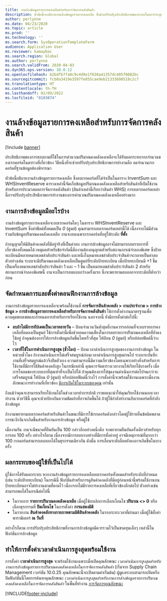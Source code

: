 ```yaml
---
title: งานล้างข้อมูลรายการคงเหลือสำหรับการจัดการคลังสินค้า
description: หัวข้อนี้จะอธิบายงานล้างข้อมูลรายการคงเหลือ ซึ่งช่วยปรับปรุงประสิทธิภาพของระบบโดยการระบุและการลบเรกคอร์ดที่เกี่ยวข้อง แต่ไม่จำเป็น
author: perlynne
ms.date: 04/23/2020
ms.topic: article
ms.prod: ''
ms.technology: ''
ms.search.form: SysOperationTemplateForm
audience: Application User
ms.reviewer: kamaybac
ms.search.region: Global
ms.author: perlynne
ms.search.validFrom: 2020-04-03
ms.dyn365.ops.version: 10.0.12
ms.openlocfilehash: b2bdfb7fa0c9c4d9e1f630a41357dc405f0082bc
ms.sourcegitcommit: fcb8a3419e3597fe855cae9eb21333698518c2c7
ms.translationtype: HT
ms.contentlocale: th-TH
ms.lasthandoff: 02/09/2022
ms.locfileid: "8103874"
---
```

# <a name="warehouse-management-on-hand-entries-cleanup-job"></a>งานล้างข้อมูลรายการคงเหลือสำหรับการจัดการคลังสินค้า

[!include [banner](../includes/banner.md)]

ประสิทธิภาพของการสอบถามที่ใช้ในการคำนวณปริมาณคงคลังคงเหลือจะได้รับผลกระทบจากจำนวนของเรกคอร์ดในตารางที่เกี่ยวข้อง วิธีหนึ่งที่จะช่วยปรับปรุงประสิทธิภาพการทำงานคือ ลดจำนวนเรกคอร์ดที่ฐานข้อมูลต้องพิจารณา

หัวข้อนี้อธิบายงานล้างข้อมูลรายการคงเหลือ ซึ่งลบเรกคอร์ดที่ไม่จำเป็นในตาราง InventSum และ WHSInventReserve ตารางเหล่านี้จัดเก็บข้อมูลปริมาณคงคลังคงเหลือสำหรับสินค้าที่เปิดใช้งานสำหรับการประมวลผลการจัดการคลังสินค้า (สินค้าเหล่านี้เรียกว่าสินค้า WHS) การลบเรกคอร์ดเหล่านี้อาจปรับปรุงประสิทธิภาพการทำงานของการคำนวณปริมาณคงคลังคงเหลืออย่างมาก

## <a name="what-the-cleanup-job-does"></a>งานการล้างข้อมูลมีอะไรบ้าง

งานล้างข้อมูลรายการคงเหลือจะลบเรกคอร์ดใดๆ ในตาราง WHSInventReserve และ InventSum ซึ่งค่าฟิลด์ทั้งหมดเป็น *0* (ศูนย์) คุณสามารถลบเรกคอร์ดเหล่านี้ได้ เนื่องจากไม่มีส่วนร่วมกับข้อมูลปริมาณคงคลังคงเหลือ งานจะลบเฉพาะเรกคอร์ดที่อยู่ใต้ระดับ **ที่ตั้ง**

ถ้าอนุญาตให้มีสินค้าคงคลังที่มีอยู่จริงที่เป็นค่าลบ งานการล้างข้อมูลอาจไม่สามารถลบรายการที่เกี่ยวข้องทั้งหมดได้ เหตุผลสำหรับข้อจำกัดนี้คืองานต้องอนุญาตสำหรับสถานการณ์จำลองพิเศษ ซึ่งป้ายทะเบียนมีหลายหมายเลขลำดับประจำสินค้า และหนึ่งในหมายเลขลำดับประจำสินค้าจะกลายเป็นค่าลบ ตัวอย่างเช่น ระบบจะมีปริมาณคงคลังคงเหลือเป็นศูนย์ที่ระดับป้ายทะเบียน เมื่อป้ายทะเบียนมี +1 ชิ้นเป็นเครื่องหมายเลขลำดับประจำสินค้า 1 และ – 1 ชิ้น เป็นหมายเลขลำดับประจำสินค้า 2 สำหรับสถานการณ์จำลองพิเศษนี้ งานจะเป็นการลบแบบกว้างครั้งแรก ซึ่งจะพยายามลบออกจากระดับที่ต่ำกว่าก่อน

## <a name="schedule-and-configure-the-cleanup-job"></a>จัดกำหนดการและตั้งค่าคอนฟิกงานการล้างข้อมูล

งานการล้างข้อมูลรายการคงเหลือจะพร้อมใช้งานที่ **การจัดการสินค้าคงคลัง \> งานประจำงวด \> การล้างข้อมูล \> การล้างข้อมูลรายการคงเหลือสำหรับการจัดการคลังสินค้า** ใช้การตั้งค่างานมาตรฐานเพื่อควบคุมขอบเขตและกำหนดการสำหรับการเรียกใช้งาน นอกจากนี้ ยังมีการตั้งค่าต่อไปนี้:

- **ลบถ้าไม่มีการอัปเดตเป็นเวลาหลายวัน** – ป้อนจำนวนวันต่ำสุดที่งานควรรอก่อนที่จะลบรายการคงเหลือที่ลดลงเป็นศูนย์ ใช้การตั้งค่านี้เพื่อช่วยลดความเสี่ยงในการลบรายการปริมาณคงเหลือที่ยังคงใช้อยู่ ถ้าคุณต้องการให้การล้างข้อมูลเกิดขึ้นโดยเร็วที่สุด ให้ป้อน *0* (ศูนย์) หรือปล่อยฟิลด์นี้ว่างไว้
- **เวลาที่ใช้ในการดำเนินการสูงสุด (ชั่วโมง)** – ป้อนเวลาดำเนินการสูงสุดของงานการล้างข้อมูล ในหน่วยชั่วโมง ถ้างานดำเนินการไม่เสร็จสมบูรณ์ก่อนเวลาดำเนินการสูงสุดผ่านไป ระบบจะบันทึกงานที่เสร็จสมบูรณ์แล้วจึงปิดตัวเอง ความสามารถนี้มีความเกี่ยวข้องโดยเฉพาะอย่างยิ่งสำหรับการใช้งานที่มีการใช้สินค้าคงคลังสูง ในกรณีเหล่านี้ คุณควรจัดตารางเวลางานให้เรียกใช้บางครั้ง เมื่อการโหลดของระบบเบาที่สุดเท่าที่จะเป็นไปได้ ถ้าคุณต้องการให้ชุดงานดำเนินการต่อไปจนกว่าจะเสร็จสมบูรณ์ ให้ป้อน *0* (ศูนย์) หรือปล่อยฟิลด์นี้ว่างไว้ การตั้งค่านี้จะพร้อมใช้งานเฉพาะเมื่องานลักษณะการทำงานที่เกี่ยวข้อง [มีการเปิดใช้ในระบบของคุณ](#max-execution-time) เท่านั้น

ถึงแม้ว่าคุณจะสามารถเรียกใช้งานได้ในช่วงเวลาทำการปกติ เราขอแนะนำให้คุณเรียกใช้งานนอกเวลาทำงาน ด้วยวิธีนี้ คุณจะช่วยป้องกันความขัดแย้งที่อาจเกิดขึ้นได้ ถ้าผู้ใช้กำลังทำงานกับเรกคอร์ดที่กำลังล้างข้อมูล

ถ้างานพยายามลบเรกคอร์ดสำหรับสินค้าในขณะที่มีการใช้เรกคอร์ดดังกล่าวโดยผู้ใช้รายอื่นข้อผิดพลาดการชะงักงันจะเกิดขึ้นสำหรับงานการล้างข้อมูล หรือผู้ใช้

เมื่องานรัน งานจะมีขนาดที่ยืนยันเป็น 100 กล่าวอีกอย่างหนึ่งคือ จะพยายามยืนยันครั้งเดียวสำหรับทุกการลบ 100 ครั้ง อย่างไรก็ตาม เนื่องจากมีการลบบางอย่างที่มีการตั้งค่าอยู่ อาจมีเหตุการณ์ที่มากกว่า 100 เรกคอร์ดสามารถลบออกได้ในธุรกรรมเดียวกัน ดังนั้น การเลื่อนระดับล็อคยังคงอาจเกิดขึ้นในบางครั้ง

## <a name="possible-user-impact"></a>ผลกระทบของผู้ใช้ที่เป็นไปได้

ผู้ใช้อาจได้รับผลกระทบ หากงานล้างข้อมูลรายการคงเหลือลบเรกคอร์ดทั้งหมดสำหรับระดับที่กำหนด (เช่น ระดับป้ายทะเบียน) ในกรณีนี้ ฟังก์ชันสำหรับการดูสินค้าคงคลังที่มีอยู่ก่อนหน้านี้พร้อมใช้งานบนป้ายทะเบียนอาจไม่ทำงานตามที่คาดไว้ เนื่องจากไม่มีรายการคงเหลือที่เกี่ยวข้องอีกต่อไป ตัวอย่างเช่น สามารถพบได้ในกรณีต่อไปนี้

- ในรายการ **รายการปริมาณคงคลังคงเหลือ** เมื่อผู้ใช้ยกเลิกการเลือกเงื่อนไข **ปริมาณ \<\> 0** หรือเลือกธุรกรรมที่ **ปิดเงื่อนไข** ในการตั้งค่า **การแสดงมิติ**
- ในรายงาน **สินค้าคงคลังทางกายภาพตามมิติสินค้าคงคลัง** ในรอบระยะเวลาที่ผ่านมา เมื่อผู้ใช้ตั้งค่าพารามิเตอร์ **ณ วันที่**

อย่างไรก็ตาม การปรับปรุงประสิทธิภาพที่งานการล้างข้อมูลมีควรรวมไว้เป็นขาดทุนเล็กๆ เหล่านี้ในฟังก์ชันการล้างข้อมูล

## <a name="make-the-maximum-execution-time-setting-available"></a><a name="max-execution-time"></a> ทำให้การตั้งค่าเวลาดำเนินการสูงสุดพร้อมใช้งาน

การตั้งค่า **เวลาดำเนินการสูงสุด** จะพร้อมใช้งานเฉพาะเมื่อเปิดคุณลักษณะ *เวลาดำเนินการสูงสุดสำหรับงานการล้างข้อมูลรายการปริมาณคงคลังคงเหลือในการจัดการคลังสินค้า* (เริ่มจาก Supply Chain Management เวอร์ชัน 10.0.25 คุณลักษณะนี้จะเปิดตามค่าเริ่มต้น) ผู้ดูแลระบบสามารถเปิดหรือปิดฟังก์ชันนี้โดยการค้นหาคุณลักษณะ *เวลาดำเนินการสูงสุดสำหรับงานการล้างข้อมูลรายการปริมาณคงคลังคงเหลือในการจัดการคลังสินค้า* ในพื้นที่ทำงาน [การจัดการคุณลักษณะ](../../fin-ops-core/fin-ops/get-started/feature-management/feature-management-overview.md)


[!INCLUDE[footer-include](../../includes/footer-banner.md)]